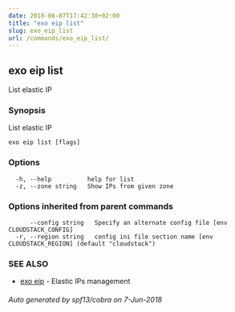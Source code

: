 ```yaml
---
date: 2018-06-07T17:42:38+02:00
title: "exo eip list"
slug: exo_eip_list
url: /commands/exo_eip_list/
---
```

## exo eip list

List elastic IP

### Synopsis

List elastic IP

```
exo eip list [flags]
```

### Options

```
  -h, --help          help for list
  -z, --zone string   Show IPs from given zone
```

### Options inherited from parent commands

```
      --config string   Specify an alternate config file [env CLOUDSTACK_CONFIG]
  -r, --region string   config ini file section name [env CLOUDSTACK_REGION] (default "cloudstack")
```

### SEE ALSO

* [exo eip](/commands/exo_eip/)	 - Elastic IPs management

###### Auto generated by spf13/cobra on 7-Jun-2018
